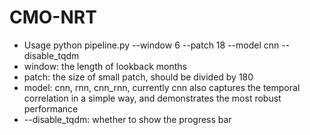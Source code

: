 # CMO-NRT

* Usage
python pipeline.py --window 6 --patch 18 --model cnn --disable_tqdm
* window: the length of lookback months
* patch: the size of small patch, should be divided by 180
* model: cnn, rnn, cnn_rnn, currently cnn also captures the temporal correlation in a simple way, and demonstrates the most robust performance
* --disable_tqdm: whether to show the progress bar
